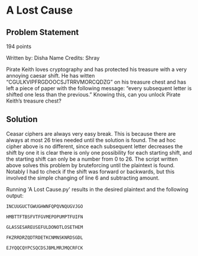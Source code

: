 # A Lost Cause
## Problem Statement
194 points

Written by: Disha Name Credits: Shray

Pirate Keith loves cryptography and has protected his treasure with a very annoying caesar shift. 
He has witten “CGULKVIPFRGDOOCSJTRRVMORCQDZG” on his treasure chest and has left a piece of paper with the following message: 
“every subsequent letter is shifted one less than the previous.” Knowing this, can you unlock Pirate Keith’s treasure chest?

## Solution
Ceasar ciphers are always very easy break. This is because there are always at most 26 tries needed until the solution is found.
The ad hoc cipher above is no different, since each subsequent letter decreases the shift by one it is clear there is only one 
possibility for each starting shift, and the starting shift can only be a number from 0 to 26. The script written above solves
this problem by bruteforcing until the plaintext is found. Notably I had to check if the shift was forward or backwards, but 
this involved the simple changing of line 6 and subtracting amount.

Running 'A Lost Cause.py' results in the desired plaintext and the following output:
```
INCUUGUCTGWUGHWNFQPQVNQUGVJGO

HMBTTFTBSFVTFGVMEPOPUMPTFUIFN

GLASSESAREUSEFULDONOTLOSETHEM

FKZRRDRZQDTRDETKCNMNSKNRDSGDL

EJYQQCQYPCSQCDSJBMLMRJMQCRFCK
```
